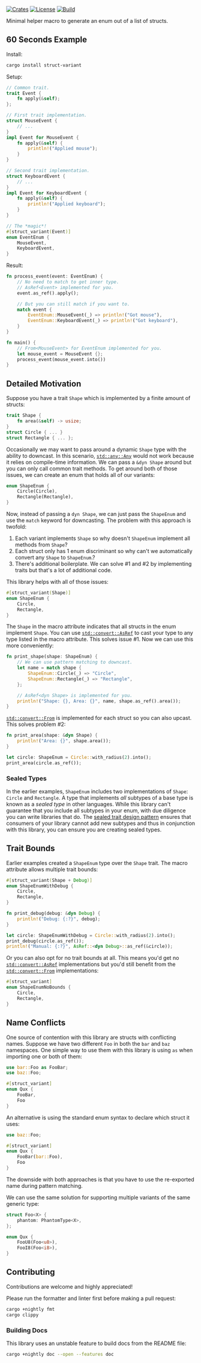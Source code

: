 [![Crates][crates-badge]][crates-url]
[![License][license-badge]][license-url]
[![Build][build-badge]][build-url]

[crates-badge]: https://img.shields.io/crates/v/struct-variant.svg
[crates-url]: https://crates.io/crates/struct-variant
[license-badge]: https://img.shields.io/badge/license-MIT-blue.svg
[license-url]: https://github.com/TheSpiritXIII/struct-variant/blob/main/LICENSE
[build-badge]: https://github.com/TheSpiritXIII/struct-variant/workflows/Rust/badge.svg
[build-url]: https://github.com/TheSpiritXIII/struct-variant/actions?query=workflow%3ARust+branch%3Amain

Minimal helper macro to generate an enum out of a list of structs.

## 60 Seconds Example
Install:
```bash
cargo install struct-variant
```

Setup:
```rust
// Common trait.
trait Event {
	fn apply(&self);
};

// First trait implementation.
struct MouseEvent {
	// ...
}
impl Event for MouseEvent {
	fn apply(&self) {
		println!("Applied mouse");
	}
}

// Second trait implementation.
struct KeyboardEvent {
	// ...
}
impl Event for KeyboardEvent {
	fn apply(&self) {
		println!("Applied keyboard");
	}
}

// The *magic*!
#[struct_variant(Event)]
enum EventEnum {
	MouseEvent,
	KeyboardEvent,
}
```

Result:
```rust
fn process_event(event: EventEnum) {
	// No need to match to get inner type.
	// AsRef<Event> implemented for you.
	event.as_ref().apply();

	// But you can still match if you want to.
	match event {
		EventEnum::MouseEvent(_) => println!("Got mouse"),
		EventEnum::KeyboardEvent(_) => println!("Got keyboard"),
	}
}

fn main() {
	// From<MouseEvent> for EventEnum implemented for you.
	let mouse_event = MouseEvent {};
	process_event(mouse_event.into())
}
```

## Detailed Motivation
Suppose you have a trait `Shape` which is implemented by a finite amount of structs:
```rust
trait Shape {
	fn area(&self) -> usize;
}
struct Circle { ... }
struct Rectangle { ... };
```

Occasionally we may want to pass around a dynamic `Shape` type with the ability to downcast. In this scenario, [`std::any::Any`](https://doc.rust-lang.org/std/any/trait.Any.html) would not work because it relies on compile-time information. We can pass a `&dyn Shape` around but you can only call common trait methods. To get around both of those issues, we can create an enum that holds all of our variants:
```rust
enum ShapeEnum {
	Circle(Circle),
	Rectangle(Rectangle),
}
```

Now, instead of passing a `dyn Shape`, we can just pass the `ShapeEnum` and use the `match` keyword for downcasting. The problem with this approach is twofold:
1. Each variant implements `Shape` so why doesn't `ShapeEnum` implement all methods from `Shape`?
2. Each struct only has 1 enum discriminant so why can't we automatically convert any `Shape` to `ShapeEnum`.?
3. There's additional boilerplate. We can solve #1 and #2 by implementing traits but that's a lot of additional code.

This library helps with all of those issues:
```rust
#[struct_variant(Shape)]
enum ShapeEnum {
	Circle,
	Rectangle,
}
```

The `Shape` in the macro attribute indicates that all structs in the enum implement `Shape`. You can use [`std::convert::AsRef`](https://doc.rust-lang.org/std/convert/trait.AsRef.html) to cast your type to any type listed in the macro attribute. This solves issue #1. Now we can use this more conveniently:

```rust
fn print_shape(shape: ShapeEnum) {
	// We can use pattern matching to downcast.
	let name = match shape {
		ShapeEnum::Circle(_) => "Circle",
		ShapeEnum::Rectangle(_) => "Rectangle",
	};

	// AsRef<dyn Shape> is implemented for you.
	println!("Shape: {}, Area: {}", name, shape.as_ref().area());
}
```

[`std::convert::From`](https://doc.rust-lang.org/std/convert/trait.From.html) is implemented for each struct so you can also upcast. This solves problem #2:
```rust
fn print_area(shape: &dyn Shape) {
	println!("Area: {}", shape.area());
}

let circle: ShapeEnum = Circle::with_radius(2).into();
print_area(circle.as_ref());
```

### Sealed Types

In the earlier examples, `ShapeEnum` includes two implementations of `Shape`: `Circle` and `Rectangle`. A type that implements _all_ subtypes of a base type is known as a _sealed type_ in other languages. While this library can't guarantee that you include all subtypes in your enum, with due diligence you can write libraries that do. The [sealed trait design pattern](https://rust-lang.github.io/api-guidelines/future-proofing.html) ensures that consumers of your library cannot add new subtypes and thus in conjunction with this library, you can ensure you are creating sealed types.

## Trait Bounds
Earlier examples created a `ShapeEnum` type over the `Shape` trait. The macro attribute allows multiple trait bounds:
```rust
#[struct_variant(Shape + Debug)]
enum ShapeEnumWithDebug {
	Circle,
	Rectangle,
}

fn print_debug(debug: &dyn Debug) {
	println!("Debug: {:?}", debug);
}

let circle: ShapeEnumWithDebug = Circle::with_radius(2).into();
print_debug(circle.as_ref());
println!("Manual: {:?}", AsRef::<dyn Debug>::as_ref(&circle));
```

Or you can also opt for no trait bounds at all. This means you'd get no [`std::convert::AsRef`](https://doc.rust-lang.org/std/convert/trait.AsRef.html) implementations but you'd still benefit from the [`std::convert::From`](https://doc.rust-lang.org/std/convert/trait.From.html) implementations:
```rust
#[struct_variant]
enum ShapeEnumNoBounds {
	Circle,
	Rectangle,
}
```

## Name Conflicts
One source of contention with this library are structs with conflicting names. Suppose we have two different `Foo` in both the `bar` and `baz` namespaces. One simple way to use them with this library is using `as` when importing one or both of them:
```rust
use bar::Foo as FooBar;
use baz::Foo;

#[struct_variant]
enum Qux {
	FooBar,
	Foo
}
```

An alternative is using the standard enum syntax to declare which struct it uses:
```rust
use baz::Foo;

#[struct_variant]
enum Qux {
	FooBar(bar::Foo),
	Foo
}
```

The downside with both approaches is that you have to use the re-exported name during pattern matching.

We can use the same solution for supporting multiple variants of the same generic type:
```rust
struct Foo<X> {
	phantom: PhantomType<X>,
};

enum Qux {
	FooU8(Foo<u8>),
	FooI8(Foo<i8>),
}
```

## Contributing
Contributions are welcome and highly appreciated!

Please run the formatter and linter first before making a pull request:
```bash
cargo +nightly fmt
cargo clippy
```

### Building Docs
This library uses an unstable feature to build docs from the README file:
```bash
cargo +nightly doc --open --features doc
```
